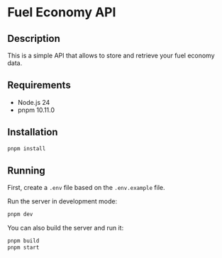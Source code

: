 # Fuel Economy API

## Description

This is a simple API that allows to store and retrieve your fuel economy data.

## Requirements

- Node.js 24
- pnpm 10.11.0

## Installation

```bash
pnpm install
```

## Running

First, create a `.env` file based on the `.env.example` file.

Run the server in development mode:

```bash
pnpm dev
```

You can also build the server and run it:

```bash
pnpm build
pnpm start
```
